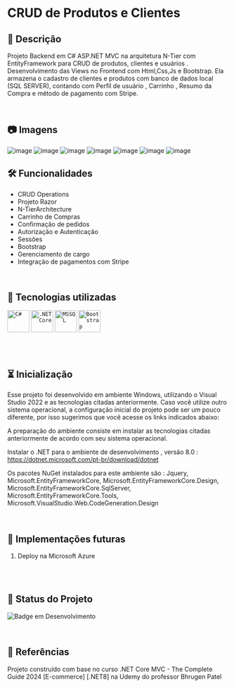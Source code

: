 

# CRUD de Produtos e Clientes

## 📖  Descrição

Projeto Backend em C# ASP.NET MVC na arquitetura N-Tier com EntityFramework para CRUD de produtos, clientes e usuários .
Desenvolvimento das Views no Frontend com Html,Css,Js e Bootstrap.
Ela armazena o cadastro de clientes e produtos com banco de dados local (SQL SERVER), contando com Perfil de usuário ,
Carrinho , Resumo da Compra e método de pagamento com Stripe.

<br/>

## :camera: Imagens 
![image](https://github.com/user-attachments/assets/8714a5cf-d692-4e24-9c7e-17976e4f86ce)
![image](https://github.com/user-attachments/assets/a1982461-c651-4da7-9533-3e9ab1bfec8f)
![image](https://github.com/user-attachments/assets/6a5d24e0-f410-4eca-b531-7ecc8abfef20)
![image](https://github.com/user-attachments/assets/98f65fec-1f1e-465d-ac7e-e4311b5c4204)
![image](https://github.com/user-attachments/assets/3a371141-5085-4698-9380-0eb50a31d05d)
![image](https://github.com/user-attachments/assets/d2d439af-f389-4abe-bc01-324c9979deac)
![image](https://github.com/user-attachments/assets/34d2e17c-06e2-429e-aeea-0db7e61ea9fc)



## 🛠️ Funcionalidades

- CRUD Operations
- Projeto Razor
- N-TierArchitecture
- Carrinho de Compras
- Confirmação de pedidos
- Autorização e Autenticação
- Sessões
- Bootstrap
- Gerenciamento de cargo
- Integração de pagamentos com Stripe
<br/>

## 📡 Tecnologias utilizadas 
<code><img width="50" src="https://user-images.githubusercontent.com/25181517/121405384-444d7300-c95d-11eb-959f-913020d3bf90.png" alt="C#" title="C#"/></code>
	<code><img width="50" src="https://user-images.githubusercontent.com/25181517/121405754-b4f48f80-c95d-11eb-8893-fc325bde617f.png" alt=".NET Core" title=".NET Core"/></code>
	<code><img width="50" src="https://github.com/marwin1991/profile-technology-icons/assets/19180175/3b371807-db7c-45b4-8720-c0cfc901680a" alt="MSSQL" title="MSSQL"/></code>
	<code><img width="50" src="https://user-images.githubusercontent.com/25181517/183898054-b3d693d4-dafb-4808-a509-bab54cf5de34.png" alt="Bootstrap" title="Bootstrap"/></code>
</div>
<br/><br/>

## ⏳ Inicialização

Esse projeto foi desenvolvido em ambiente Windows, utilizando o Visual Studio 2022 e as tecnologias citadas anteriormente. Caso você utilize outro sistema operacional, a configuração inicial do projeto pode ser um pouco diferente, por isso sugerimos que você acesse os links indicados abaixo:

A preparação do ambiente consiste em instalar as tecnologias citadas anteriormente de acordo com seu sistema operacional.

Instalar o .NET para o ambiente de desenvolvimento , versão 8.0 :
https://dotnet.microsoft.com/pt-br/download/dotnet

Os pacotes NuGet instalados para este ambiente são :
Jquery, Microsoft.EntityFrameworkCore, Microsoft.EntityFrameworkCore.Design, Microsoft.EntityFrameworkCore.SqlServer, Microsoft.EntityFrameworkCore.Tools, Microsoft.VisualStudio.Web.CodeGeneration.Design


<br/>

## 🔮 Implementações futuras
1. Deploy na Microsoft Azure

<br/>
<br/>

## 🔎 Status do Projeto

![Badge em Desenvolvimento](https://img.shields.io/badge/Status-Em%20Desenvolvimento-green)

<br/>

## 📑 Referências

 Projeto construído com base no curso .NET Core MVC - The Complete Guide 2024 [E-commerce] [.NET8] na Udemy do professor Bhrugen Patel 
